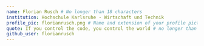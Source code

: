 ```yaml
---
name: Florian Rusch # No longer than 18 characters
institution: Hochschule Karlsruhe - Wirtschaft und Technik
profile_pic: florianrusch.png # Name and extension of your profile picture(ex. mona.png)
quote: If you control the code, you control the world # no longer than 100 characters
github_user: florianrusch
---
```


